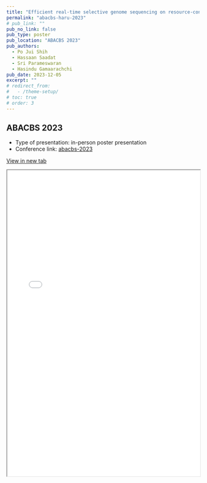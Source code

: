 ```yaml
---
title: "Efficient real-time selective genome sequencing on resource-constrained devices."
permalink: "abacbs-haru-2023"
# pub_link: ""
pub_no_link: false
pub_type: poster
pub_location: "ABACBS 2023"
pub_authors:
  - Po Jui Shih
  - Hassaan Saadat
  - Sri Parameswaran
  - Hasindu Gamaarachchi
pub_date: 2023-12-05
excerpt: ""
# redirect_from:
#   - /theme-setup/
# toc: true
# order: 3
---
```


## ABACBS 2023

- Type of presentation: in-person poster presentation
- Conference link: [abacbs-2023](https://2023.abacbs.org/)

<a href="/assets/files/ABACBS_HARU.pdf" target="_blank" class="btn btn--primary" id="embedPDFButton">View in new tab</a>
<iframe src="/assets/files/ABACBS_HARU.pdf" width="100%" height="800px"></iframe>